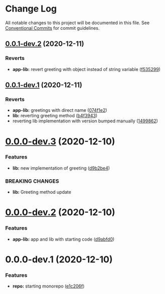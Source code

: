 # Change Log

All notable changes to this project will be documented in this file.
See [Conventional Commits](https://conventionalcommits.org) for commit guidelines.

## [0.0.1-dev.2](https://github.com/davikawasaki/lerna-monorepo-mr/compare/lib@0.0.1-dev.1...lib@0.0.1-dev.2) (2020-12-11)


### Reverts

* **app-lib:** revert greeting with object instead of string variable ([f535299](https://github.com/davikawasaki/lerna-monorepo-mr/commit/f5352991fdac2b42f02f423f8e4cbc2e85be1bbe))





## [0.0.1-dev.1](https://github.com/davikawasaki/lerna-monorepo-mr/compare/lib@0.0.0-dev.3...lib@0.0.1-dev.1) (2020-12-11)


### Reverts

* **app-lib:** greetings with direct name ([074f1e2](https://github.com/davikawasaki/lerna-monorepo-mr/commit/074f1e251b03320f9818c4a601f19644c05047ab))
* **lib:** reverting greeting method ([b4f3943](https://github.com/davikawasaki/lerna-monorepo-mr/commit/b4f394338c1c804ee399cd1b2b042979ef25ae5e))
* reverting lib implementation with version bumped manually ([1499862](https://github.com/davikawasaki/lerna-monorepo-mr/commit/1499862f54f3a7d528a90435efedbd6fb729f08f))





# [0.0.0-dev.3](https://github.com/davikawasaki/lerna-monorepo-mr/compare/lib@0.0.0-dev.2...lib@0.0.0-dev.3) (2020-12-10)


### Features

* **lib:** new implementation of greeting ([d9b2be4](https://github.com/davikawasaki/lerna-monorepo-mr/commit/d9b2be4c8b2dae9b872ddd0175b16b0af400e51a))


### BREAKING CHANGES

* **lib:** Greeting method update





# [0.0.0-dev.2](https://github.com/davikawasaki/lerna-monorepo-mr/compare/lib@0.0.0-dev.1...lib@0.0.0-dev.2) (2020-12-10)


### Features

* **app-lib:** app and lib with starting code ([d9abfd0](https://github.com/davikawasaki/lerna-monorepo-mr/commit/d9abfd0061f128437078ffd0f0af7f6fa5cb2d14))





# 0.0.0-dev.1 (2020-12-10)


### Features

* **repo:** starting monorepo ([e1c206f](https://github.com/davikawasaki/lerna-monorepo-mr/commit/e1c206fd437e8395fbc585027934421506fee658))
